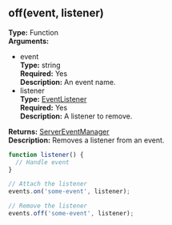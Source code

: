 ## off(event, listener)

**Type:** Function  
**Arguments:**
  - event  
    **Type:** string  
    **Required:** Yes  
    **Description:** An event name.
  - listener  
    **Type:** [EventListener](./eventlistener)  
    **Required:** Yes  
    **Description:** A listener to remove.

**Returns:** [ServerEventManager](./)  
**Description:** Removes a listener from an event.

```ts
function listener() {
  // Handle event
}

// Attach the listener
events.on('some-event', listener);

// Remove the listener
events.off('some-event', listener);
```
